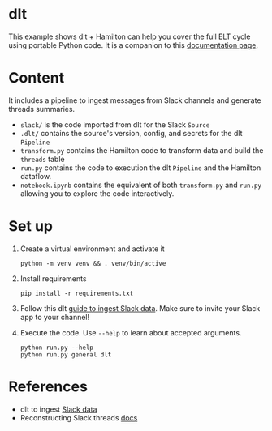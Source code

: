 # dlt

This example shows dlt + Hamilton can help you cover the full ELT cycle using portable Python code. It is a companion to this [documentation page](https://hamilton.dagworks.io/en/latest/integrations/dlt/).

# Content
It includes a pipeline to ingest messages from Slack channels and generate threads summaries.

- `slack/` is the code imported from dlt for the Slack `Source`
- `.dlt/` contains the source's version, config, and secrets for the dlt `Pipeline`
- `transform.py` contains the Hamilton code to transform data and build the `threads` table
- `run.py` contains the code to execution the dlt `Pipeline` and the Hamilton dataflow.
- `notebook.ipynb` contains the equivalent of both `transform.py` and `run.py` allowing you to explore the code interactively.

# Set up
1. Create a virtual environment and activate it
    ```console
    python -m venv venv && . venv/bin/active
    ```

2. Install requirements
    ```console
    pip install -r requirements.txt
    ```
3. Follow this dlt [guide to ingest Slack data](https://dlthub.com/docs/dlt-ecosystem/verified-sources/slack). Make sure to invite your Slack app to your channel!

4. Execute the code. Use `--help` to learn about accepted arguments.
    ```console
    python run.py --help
    python run.py general dlt
    ```

# References
- dlt to ingest [Slack data](https://dlthub.com/docs/dlt-ecosystem/verified-sources/slack)
- Reconstructing Slack threads [docs](https://api.slack.com/messaging/retrieving#finding_threads)
